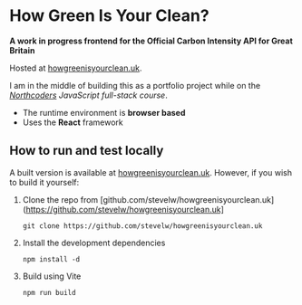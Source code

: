 # How Green Is Your Clean?

**A work in progress frontend for the Official Carbon Intensity API for Great Britain**

Hosted at [howgreenisyourclean.uk](https://howgreenisyourclean.uk).

I am in the middle of building this as a portfolio project while on the _[Northcoders](https://northcoders.com) JavaScript full-stack course_.

- The runtime environment is **browser based**
- Uses the **React** framework

## How to run and test locally

A built version is available at [howgreenisyourclean.uk](https://howgreenisyourclean.uk). However, if you wish to build it yourself:

1. Clone the repo from [github.com/stevelw/howgreenisyourclean.uk](https://github.com/stevelw/howgreenisyourclean.uk]

    `git clone https://github.com/stevelw/howgreenisyourclean.uk`

2. Install the development dependencies

    `npm install -d`

3. Build using Vite

    `npm run build`
